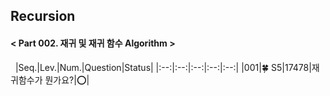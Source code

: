 ## Recursion
#### < Part 002. 재귀 및 재귀 함수 Algorithm >
&nbsp;
|Seq.|Lev.|Num.|Question|Status|
|:--:|:--:|:--:|:--:|:--:|
|001|🍀 S5|17478|재귀함수가 뭔가요?|⭕|